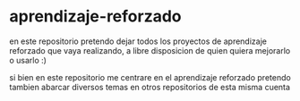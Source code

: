 # aprendizaje-reforzado
en este repositorio pretendo dejar todos los proyectos de aprendizaje reforzado que vaya realizando, a libre disposicion de quien quiera mejorarlo o usarlo :)

si bien en este repositorio me centrare en el aprendizaje reforzado pretendo tambien abarcar diversos temas en otros repositorios de esta misma cuenta
